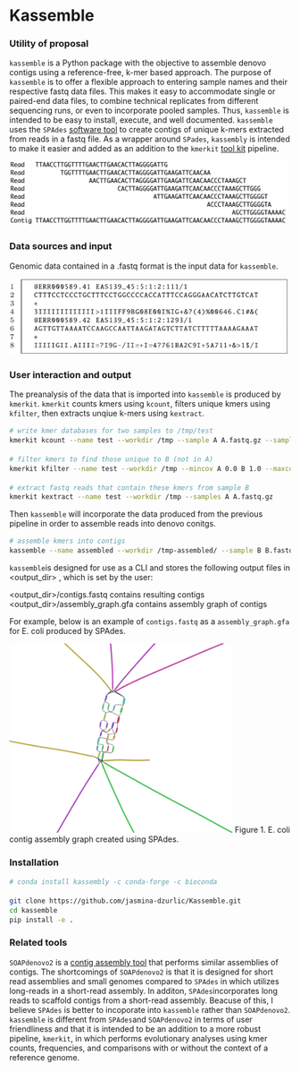 # Kassemble 
  
### Utility of proposal
`kassemble` is a Python package with the objective to assemble denovo contigs using a reference-free, k-mer based approach. The purpose of `kassemble` is to offer a flexible approach to entering sample names and their respective fastq data files. This makes it easy to accommodate single or paired-end data files, to combine technical replicates from different sequencing runs, or even to incorporate pooled samples. Thus, `kassemble` is intended to be easy to install, execute, and well documented. `kassemble` uses the `SPAdes` [software tool](https://github.com/ablab/spades) to create contigs of unique k-mers extracted from reads in a fastq file. As a wrapper around `SPades`, `kassembly` is intended to make it easier and added as an addition to the `kmerkit` [tool kit](https://github.com/eaton-lab/kmerkit.git) pipeline. 

<img src="contig.png" width="500">

### Data sources and input
Genomic data contained in a .fastq format is the input data for `kassemble`. 

<img src="FASTQ.png" width="500">


### User interaction and output
The preanalysis of the data that is imported into `kassemble` is produced by `kmerkit`. `kmerkit` counts kmers using `kcount`, filters unique kmers using `kfilter`, then extracts unqiue k-mers using `kextract`.

```bash
# write kmer databases for two samples to /tmp/test
kmerkit kcount --name test --workdir /tmp --sample A A.fastq.gz --sample B B.fastq.gz

# filter kmers to find those unique to B (not in A)
kmerkit kfilter --name test --workdir /tmp --mincov A 0.0 B 1.0 --maxcov A 0.0 B 1.0

# extract fastq reads that contain these kmers from sample B
kmerkit kextract --name test --workdir /tmp --samples A A.fastq.gz 
```

Then `kassemble` will incorporate the data produced from the previous pipeline in order to assemble reads into denovo conitgs. 

```bash
# assemble kmers into contigs
kassemble --name assembled --workdir /tmp-assembled/ --sample B B.fastq.gz 
```

`kassemble`is designed for use as a CLI and stores the following output files in <output_dir> , which is set by the user:

<output_dir>/contigs.fastq contains resulting contigs <br />
<output_dir>/assembly_graph.gfa contains assembly graph of contigs

For example, below is an example of `contigs.fastq` as a `assembly_graph.gfa` for E. coli produced by SPAdes.  


<img src="SPAdes_ecoli_graph.png" width="400">
Figure 1. E. coli contig assembly graph created using SPAdes. 


### Installation 
```bash
# conda install kassembly -c conda-forge -c bioconda

git clone https://github.com/jasmina-dzurlic/Kassemble.git
cd kassemble
pip install -e .
``` 

### Related tools
`SOAPdenovo2` is a [contig assembly tool](https://github.com/aquaskyline/SOAPdenovo2) that performs similar assemblies of contigs. The shortcomings of `SOAPdenovo2` is that it is designed for short read assemblies and small genomes compared to `SPAdes` in which utilizes long-reads in a short-read assembly. In additon, `SPAdes`incorporates long reads to scaffold contigs from a short-read assembly. Beacuse of this, I believe `SPAdes` is better to incoporate into `kassemble` rather than `SOAPdenovo2`. `kassemble` is different from `SPAdes`and `SOAPdenovo2` in terms of user friendliness and that it is intended to be an addition to a more robust pipeline, `kmerkit`, in which performs evolutionary analyses using kmer counts, frequencies, and comparisons with or without the context of a reference genome.
